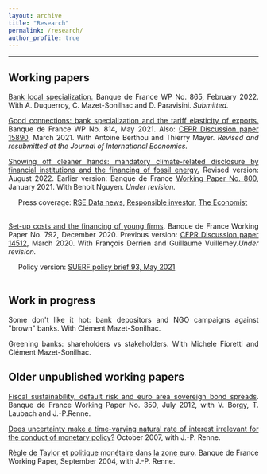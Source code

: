 ```yaml
---
layout: archive
title: "Research"
permalink: /research/
author_profile: true
---
```

---

<style>
  .line-break-container {
    display: inline; /* or inline-block */
  }
  .indent-after-br {
    margin-left: 20px; /* Adjust the value as needed */
  }
</style>

<div style='text-align: justify; padding=0px; margin=0px;'>

## Working papers


<a href="https://publications.banque-france.fr/sites/default/files/medias/documents/wp865_0.pdf" target="_blank">Bank local specialization.</a> Banque de France WP No. 865, February 2022. With A. Duquerroy, C. Mazet-Sonilhac and D. Paravisini. <span style="font-style: italic;">Submitted.</span>

<a href="https://econpapers.repec.org/RePEc:cpr:ceprdp:15890" target="_blank">Good connections: bank specialization and the tariff elasticity of exports.</a> Banque de France WP No. 814, May 2021. Also: <a href="https://cepr.org/active/publications/discussion_papers/dp.php?dpno=15890" target="_blank">CEPR Discussion paper 15890</a>, March 2021. With Antoine Berthou and Thierry Mayer. <span style="font-style: italic;">Revised and resubmitted at the Journal of International Economics.</span>

<a href="https://papers.ssrn.com/sol3/papers.cfm?abstract_id=3733781" target="_blank">Showing off cleaner hands: mandatory climate-related disclosure by financial institutions and the financing of fossil energy.</a> Revised version: August 2022. Earlier version: Banque de France <a href="https://econpapers.repec.org/RePEc:bfr:banfra:800">Working Paper No. 800</a>, January 2021. With Benoit Nguyen. <span style="font-style: italic;">Under revision.</span>
<div class='indent-after-br'>Press coverage:
<a href="https://www.rsedatanews.net/article/article-finance-responsable-esg-isr-finance-durable--l-impact-de-l-article-173-sur-les-portefeuilles">RSE
Data news</a>, <a href="https://www.responsible-investor.com/articles/french-climate-disclosure-laws-effective-in-curbing-fossil-fuel-financing-says-central-bank-study">Responsible investor</a>, <a href="https://www.economist.com/business/2021/03/13/regulators-want-firms-to-own-up-to-climate-risks" target="_blank">The Economist</a></div><br>

<a href="https://econpapers.repec.org/RePEc:bfr:banfra:792" target="_blank">Set-up costs and the financing of young firms</a>. Banque de France Working Paper No. 792, December 2020. Previous version: <a href="https://econpapers.repec.org/RePEc:cpr:ceprdp:14512">CEPR Discussion
paper 14512</a>, March 2020. With François Derrien and Guillaume Vuillemey.<span style="font-style: italic;">Under revision.</span>
<div class='indent-after-br'>Policy version: <a href="https://www.suerf.org/suer-policy-brief/25303/set-up-costs-and-the-financing-of-young-firms" target="_blank">SUERF policy brief 93, May 2021</a></div><br>

## Work in progress


Some don't like it hot: bank depositors and NGO campaigns against "brown" banks. With Clément Mazet-Sonilhac.

Greening banks: shareholders vs stakeholders. With Michele Fioretti and Clément Mazet-Sonilhac.

## Older unpublished working papers


<a href="http://econpapers.repec.org/RePEc:bfr:banfra:350">Fiscal sustainability, default risk and euro area sovereign bond spreads</a>. Banque de
France Working Paper No. 350, July 2012, with V. Borgy, T. Laubach and J.-P.Renne.

<a href="http://econpapers.repec.org/RePEc:bfr:banfra:175">Does uncertainty make a time-varying natural rate of interest irrelevant for the conduct of monetary
policy?</a> October 2007, with J.-P. Renne.

<a href="http://econpapers.repec.org/RePEc:bfr:banfra:117">Règle de Taylor et politique monétaire dans la zone euro</a>. Banque de France Working Paper, September 2004, with J.-P. Renne.

</div>
